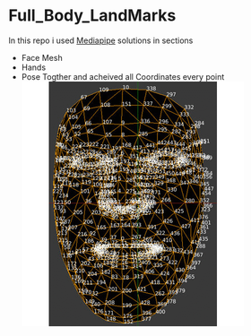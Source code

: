 # Full_Body_LandMarks

In this repo i used [Mediapipe](https://google.github.io/mediapipe/solutions/solutions.html) solutions in sections
- Face Mesh
- Hands
- Pose
Togther and acheived all Coordinates every point
![alt text](Landmarks.gif)
